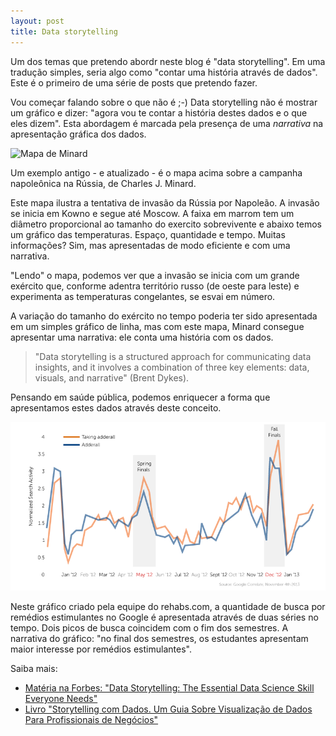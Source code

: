```yaml
---
layout: post
title: Data storytelling
---
```


Um dos temas que pretendo abordr neste blog é "data storytelling". Em uma tradução simples, seria algo como "contar uma história através de dados". Este é o primeiro de uma série de posts que pretendo fazer.

Vou começar falando sobre o que não é ;-) Data storytelling não é mostrar um gráfico e dizer: "agora vou te contar a história destes dados e o que eles dizem". Esta abordagem é marcada pela presença de uma *narrativa* na apresentação gráfica dos dados.

![Mapa de Minard](https://upload.wikimedia.org/wikipedia/commons/2/29/Minard.png)

Um exemplo antigo - e atualizado - é o mapa acima sobre a campanha napoleônica na Rússia, de Charles J. Minard.

Este mapa ilustra a tentativa de invasão da Rússia por Napoleão. A invasão se inicia em Kowno e segue até Moscow. A faixa em marrom tem um diâmetro proporcional ao tamanho do exercito sobrevivente e abaixo temos um gráfico das temperaturas. Espaço, quantidade e tempo. Muitas informações? Sim, mas apresentadas de modo eficiente e com uma narrativa.

"Lendo" o mapa, podemos ver que a invasão se inicia com um grande exército que, conforme adentra território russo (de oeste para leste) e experimenta as temperaturas congelantes, se esvai em número.

A variação do tamanho do exército no tempo poderia ter sido apresentada em um simples gráfico de linha, mas com este mapa, Minard consegue apresentar uma narrativa: ele conta uma história com os dados.

> "Data storytelling is a structured approach for communicating data insights, and it involves a combination of three key elements: data, visuals, and narrative" (Brent Dykes).

Pensando em saúde pública, podemos enriquecer a forma que apresentamos estes dados através deste conceito.

![drugs on campus](/img/drugs-on-campus.png)

Neste gráfico criado pela equipe do rehabs.com, a quantidade de busca por remédios estimulantes no Google é apresentada através de duas séries no tempo. Dois picos de busca coincidem com o fim dos semestres. A narrativa do gráfico: "no final dos semestres, os estudantes apresentam maior interesse por remédios estimulantes".

Saiba mais:
* [Matéria na Forbes: "Data Storytelling: The Essential Data Science Skill Everyone Needs"](https://www.forbes.com/sites/brentdykes/2016/03/31/data-storytelling-the-essential-data-science-skill-everyone-needs)
* [Livro "Storytelling com Dados. Um Guia Sobre Visualização de Dados Para Profissionais de Negócios"](https://www.amazon.com.br/Storytelling-Dados-Visualiza%C3%A7%C3%A3o-Profissionais-Neg%C3%B3cios/dp/8550800783)
